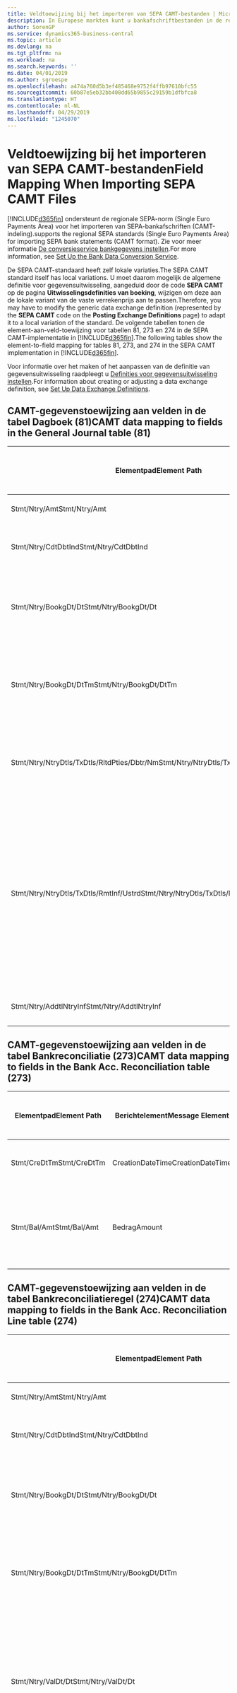 ```yaml
---
title: Veldtoewijzing bij het importeren van SEPA CAMT-bestanden | Microsoft Docs
description: In Europese markten kunt u bankafschriftbestanden in de regionale SEPA-norm (Single Euro Payments Area) importeren.
author: SorenGP
ms.service: dynamics365-business-central
ms.topic: article
ms.devlang: na
ms.tgt_pltfrm: na
ms.workload: na
ms.search.keywords: ''
ms.date: 04/01/2019
ms.author: sgroespe
ms.openlocfilehash: a474a760d5b3ef485468e9752f4ffb97610bfc55
ms.sourcegitcommit: 60b87e5eb32bb408dd65b9855c29159b1dfbfca8
ms.translationtype: HT
ms.contentlocale: nl-NL
ms.lasthandoff: 04/29/2019
ms.locfileid: "1245070"
---
```

# <a name="field-mapping-when-importing-sepa-camt-files"></a><span data-ttu-id="b20fd-103">Veldtoewijzing bij het importeren van SEPA CAMT-bestanden</span><span class="sxs-lookup"><span data-stu-id="b20fd-103">Field Mapping When Importing SEPA CAMT Files</span></span>
[!INCLUDE[d365fin](includes/d365fin_md.md)] <span data-ttu-id="b20fd-104">ondersteunt de regionale SEPA-norm (Single Euro Payments Area) voor het importeren van SEPA-bankafschriften (CAMT-indeling).</span><span class="sxs-lookup"><span data-stu-id="b20fd-104">supports the regional SEPA standards (Single Euro Payments Area) for importing SEPA bank statements (CAMT format).</span></span> <span data-ttu-id="b20fd-105">Zie voor meer informatie [De conversieservice bankgegevens instellen](bank-how-setup-bank-data-conversion-service.md).</span><span class="sxs-lookup"><span data-stu-id="b20fd-105">For more information, see [Set Up the Bank Data Conversion Service](bank-how-setup-bank-data-conversion-service.md).</span></span>  

 <span data-ttu-id="b20fd-106">De SEPA CAMT-standaard heeft zelf lokale variaties.</span><span class="sxs-lookup"><span data-stu-id="b20fd-106">The SEPA CAMT standard itself has local variations.</span></span> <span data-ttu-id="b20fd-107">U moet daarom mogelijk de algemene definitie voor gegevensuitwisseling, aangeduid door de code **SEPA CAMT** op de pagina **Uitwisselingsdefinities van boeking**, wijzigen om deze aan de lokale variant van de vaste verrekenprijs aan te passen.</span><span class="sxs-lookup"><span data-stu-id="b20fd-107">Therefore, you may have to modify the generic data exchange definition (represented by the **SEPA CAMT** code on the **Posting Exchange Definitions** page) to adapt it to a local variation of the standard.</span></span> <span data-ttu-id="b20fd-108">De volgende tabellen tonen de element-aan-veld-toewijzing voor tabellen 81, 273 en 274 in de SEPA CAMT-implementatie in [!INCLUDE[d365fin](includes/d365fin_md.md)].</span><span class="sxs-lookup"><span data-stu-id="b20fd-108">The following tables show the element-to-field mapping for tables 81, 273, and 274 in the SEPA CAMT implementation in [!INCLUDE[d365fin](includes/d365fin_md.md)].</span></span>  

 <span data-ttu-id="b20fd-109">Voor informatie over het maken of het aanpassen van de definitie van gegevensuitwisseling raadpleegt u [Definities voor gegevensuitwisseling instellen](across-how-to-set-up-data-exchange-definitions.md).</span><span class="sxs-lookup"><span data-stu-id="b20fd-109">For information about creating or adjusting a data exchange definition, see [Set Up Data Exchange Definitions](across-how-to-set-up-data-exchange-definitions.md).</span></span>  

## <a name="camt-data-mapping-to-fields-in-the-general-journal-table-81"></a><span data-ttu-id="b20fd-110">CAMT-gegevenstoewijzing aan velden in de tabel Dagboek (81)</span><span class="sxs-lookup"><span data-stu-id="b20fd-110">CAMT data mapping to fields in the General Journal table (81)</span></span>  

|<span data-ttu-id="b20fd-111">Elementpad</span><span class="sxs-lookup"><span data-stu-id="b20fd-111">Element Path</span></span>|<span data-ttu-id="b20fd-112">Berichtelement</span><span class="sxs-lookup"><span data-stu-id="b20fd-112">Message Element</span></span>|<span data-ttu-id="b20fd-113">Gegevenssoort</span><span class="sxs-lookup"><span data-stu-id="b20fd-113">Data Type</span></span>|<span data-ttu-id="b20fd-114">Omschrijving</span><span class="sxs-lookup"><span data-stu-id="b20fd-114">Description</span></span>|<span data-ttu-id="b20fd-115">Identificatie voor een negatief teken</span><span class="sxs-lookup"><span data-stu-id="b20fd-115">Negative-Sign Identifier</span></span>|<span data-ttu-id="b20fd-116">Veldnr.</span><span class="sxs-lookup"><span data-stu-id="b20fd-116">Field No.</span></span>|<span data-ttu-id="b20fd-117">Veldnaam</span><span class="sxs-lookup"><span data-stu-id="b20fd-117">Field Name</span></span>|  
|------------------|---------------------|---------------|-----------------|-------------------------------|---------------|----------------|  
|<span data-ttu-id="b20fd-118">Stmt/Ntry/Amt</span><span class="sxs-lookup"><span data-stu-id="b20fd-118">Stmt/Ntry/Amt</span></span>|<span data-ttu-id="b20fd-119">Bedrag</span><span class="sxs-lookup"><span data-stu-id="b20fd-119">Amount</span></span>|<span data-ttu-id="b20fd-120">Decimaal</span><span class="sxs-lookup"><span data-stu-id="b20fd-120">Decimal</span></span>|<span data-ttu-id="b20fd-121">Het geldbedrag in de kaspost</span><span class="sxs-lookup"><span data-stu-id="b20fd-121">The amount of money in the cash entry</span></span>||<span data-ttu-id="b20fd-122">13</span><span class="sxs-lookup"><span data-stu-id="b20fd-122">13</span></span>|<span data-ttu-id="b20fd-123">Bedrag</span><span class="sxs-lookup"><span data-stu-id="b20fd-123">Amount</span></span>|  
|<span data-ttu-id="b20fd-124">Stmt/Ntry/CdtDbtInd</span><span class="sxs-lookup"><span data-stu-id="b20fd-124">Stmt/Ntry/CdtDbtInd</span></span>|<span data-ttu-id="b20fd-125">CreditDebitIndicator</span><span class="sxs-lookup"><span data-stu-id="b20fd-125">CreditDebitIndicator</span></span>|<span data-ttu-id="b20fd-126">Tekst</span><span class="sxs-lookup"><span data-stu-id="b20fd-126">Text</span></span>|<span data-ttu-id="b20fd-127">Geeft aan of de post een credit- of een debetpost is</span><span class="sxs-lookup"><span data-stu-id="b20fd-127">Indicates whether the entry is a credit or a debit entry</span></span>|<span data-ttu-id="b20fd-128">DBIT</span><span class="sxs-lookup"><span data-stu-id="b20fd-128">DBIT</span></span>|<span data-ttu-id="b20fd-129">13</span><span class="sxs-lookup"><span data-stu-id="b20fd-129">13</span></span>|<span data-ttu-id="b20fd-130">Bedrag</span><span class="sxs-lookup"><span data-stu-id="b20fd-130">Amount</span></span>|  
|<span data-ttu-id="b20fd-131">Stmt/Ntry/BookgDt/Dt</span><span class="sxs-lookup"><span data-stu-id="b20fd-131">Stmt/Ntry/BookgDt/Dt</span></span>|<span data-ttu-id="b20fd-132">Datum</span><span class="sxs-lookup"><span data-stu-id="b20fd-132">Date</span></span>|<span data-ttu-id="b20fd-133">Datum</span><span class="sxs-lookup"><span data-stu-id="b20fd-133">Date</span></span>|<span data-ttu-id="b20fd-134">De datum waarop een post wordt geboekt naar een rekening in de boeken van de rekeningservice</span><span class="sxs-lookup"><span data-stu-id="b20fd-134">The date when an entry is posted to an account on the account servicer's books</span></span>||<span data-ttu-id="b20fd-135">5</span><span class="sxs-lookup"><span data-stu-id="b20fd-135">5</span></span>|<span data-ttu-id="b20fd-136">Boekingsdatum</span><span class="sxs-lookup"><span data-stu-id="b20fd-136">Posting Date</span></span>|  
|<span data-ttu-id="b20fd-137">Stmt/Ntry/BookgDt/DtTm</span><span class="sxs-lookup"><span data-stu-id="b20fd-137">Stmt/Ntry/BookgDt/DtTm</span></span>|<span data-ttu-id="b20fd-138">DateTime</span><span class="sxs-lookup"><span data-stu-id="b20fd-138">DateTime</span></span>|<span data-ttu-id="b20fd-139">DateTime</span><span class="sxs-lookup"><span data-stu-id="b20fd-139">DateTime</span></span>|<span data-ttu-id="b20fd-140">De datum en tijd waarop een post wordt geboekt naar een rekening in de boeken van de rekeningservice</span><span class="sxs-lookup"><span data-stu-id="b20fd-140">The date and time when an entry is posted to an account on the account servicer's books</span></span>||<span data-ttu-id="b20fd-141">5</span><span class="sxs-lookup"><span data-stu-id="b20fd-141">5</span></span>|<span data-ttu-id="b20fd-142">Boekingsdatum</span><span class="sxs-lookup"><span data-stu-id="b20fd-142">Posting Date</span></span>|  
|<span data-ttu-id="b20fd-143">Stmt/Ntry/NtryDtls/TxDtls/RltdPties/Dbtr/Nm</span><span class="sxs-lookup"><span data-stu-id="b20fd-143">Stmt/Ntry/NtryDtls/TxDtls/RltdPties/Dbtr/Nm</span></span>|<span data-ttu-id="b20fd-144">Naam</span><span class="sxs-lookup"><span data-stu-id="b20fd-144">Name</span></span>|<span data-ttu-id="b20fd-145">Tekst</span><span class="sxs-lookup"><span data-stu-id="b20fd-145">Text</span></span>|<span data-ttu-id="b20fd-146">De naam van de partij die een geldbedrag is verschuldigd aan de (uiteindelijke) incassant</span><span class="sxs-lookup"><span data-stu-id="b20fd-146">The name of the party that owes an amount of money to the (ultimate) creditor</span></span>||<span data-ttu-id="b20fd-147">1221</span><span class="sxs-lookup"><span data-stu-id="b20fd-147">1221</span></span>|<span data-ttu-id="b20fd-148">Informatie over betaler</span><span class="sxs-lookup"><span data-stu-id="b20fd-148">Payer Information</span></span>|  
|<span data-ttu-id="b20fd-149">Stmt/Ntry/NtryDtls/TxDtls/RmtInf/Ustrd</span><span class="sxs-lookup"><span data-stu-id="b20fd-149">Stmt/Ntry/NtryDtls/TxDtls/RmtInf/Ustrd</span></span>|<span data-ttu-id="b20fd-150">Ongestructureerd</span><span class="sxs-lookup"><span data-stu-id="b20fd-150">Unstructured</span></span>|<span data-ttu-id="b20fd-151">Tekst</span><span class="sxs-lookup"><span data-stu-id="b20fd-151">Text</span></span>|<span data-ttu-id="b20fd-152">Informatie die wordt verschaft om de afstemming/reconciliatie mogelijk te maken van een post met de artikelen die de betaling wordt geacht te vereffenen, zoals commerciële facturen in een vorderingsysteem, in een ongestructureerde vorm</span><span class="sxs-lookup"><span data-stu-id="b20fd-152">Information supplied to enable the matching/reconciliation of an entry with the items that the payment is intended to settle, such as commercial invoices in an accounts-receivable system, in an unstructured form</span></span>||<span data-ttu-id="b20fd-153">8</span><span class="sxs-lookup"><span data-stu-id="b20fd-153">8</span></span>|<span data-ttu-id="b20fd-154">Omschrijving</span><span class="sxs-lookup"><span data-stu-id="b20fd-154">Description</span></span>|  
|<span data-ttu-id="b20fd-155">Stmt/Ntry/AddtlNtryInf</span><span class="sxs-lookup"><span data-stu-id="b20fd-155">Stmt/Ntry/AddtlNtryInf</span></span>|<span data-ttu-id="b20fd-156">AdditionalEntryInformation</span><span class="sxs-lookup"><span data-stu-id="b20fd-156">AdditionalEntryInformation</span></span>|<span data-ttu-id="b20fd-157">Tekst</span><span class="sxs-lookup"><span data-stu-id="b20fd-157">Text</span></span>|<span data-ttu-id="b20fd-158">Extra informatie over de invoer</span><span class="sxs-lookup"><span data-stu-id="b20fd-158">Additional information about the entry</span></span>||<span data-ttu-id="b20fd-159">1222</span><span class="sxs-lookup"><span data-stu-id="b20fd-159">1222</span></span>|<span data-ttu-id="b20fd-160">Transactie-informatie</span><span class="sxs-lookup"><span data-stu-id="b20fd-160">Transaction Information</span></span>|  

## <a name="camt-data-mapping-to-fields-in-the-bank-acc-reconciliation-table-273"></a><span data-ttu-id="b20fd-161">CAMT-gegevenstoewijzing aan velden in de tabel Bankreconciliatie (273)</span><span class="sxs-lookup"><span data-stu-id="b20fd-161">CAMT data mapping to fields in the Bank Acc. Reconciliation table (273)</span></span>  

|<span data-ttu-id="b20fd-162">Elementpad</span><span class="sxs-lookup"><span data-stu-id="b20fd-162">Element Path</span></span>|<span data-ttu-id="b20fd-163">Berichtelement</span><span class="sxs-lookup"><span data-stu-id="b20fd-163">Message Element</span></span>|<span data-ttu-id="b20fd-164">Gegevenssoort</span><span class="sxs-lookup"><span data-stu-id="b20fd-164">Data Type</span></span>|<span data-ttu-id="b20fd-165">Omschrijving</span><span class="sxs-lookup"><span data-stu-id="b20fd-165">Description</span></span>|<span data-ttu-id="b20fd-166">Identificatie voor een negatief teken</span><span class="sxs-lookup"><span data-stu-id="b20fd-166">Negative-Sign Identifier</span></span>|<span data-ttu-id="b20fd-167">Veldnr.</span><span class="sxs-lookup"><span data-stu-id="b20fd-167">Field No.</span></span>|<span data-ttu-id="b20fd-168">Veldnaam</span><span class="sxs-lookup"><span data-stu-id="b20fd-168">Field Name</span></span>|  
|------------------|---------------------|---------------|-----------------|-------------------------------|---------------|----------------|  
|<span data-ttu-id="b20fd-169">Stmt/CreDtTm</span><span class="sxs-lookup"><span data-stu-id="b20fd-169">Stmt/CreDtTm</span></span>|<span data-ttu-id="b20fd-170">CreationDateTime</span><span class="sxs-lookup"><span data-stu-id="b20fd-170">CreationDateTime</span></span>|<span data-ttu-id="b20fd-171">Datum</span><span class="sxs-lookup"><span data-stu-id="b20fd-171">Date</span></span>|<span data-ttu-id="b20fd-172">De datum en tijd waarop het bericht is gemaakt.</span><span class="sxs-lookup"><span data-stu-id="b20fd-172">The date and time when the message was created</span></span>||<span data-ttu-id="b20fd-173">3</span><span class="sxs-lookup"><span data-stu-id="b20fd-173">3</span></span>|<span data-ttu-id="b20fd-174">Afschriftdatum</span><span class="sxs-lookup"><span data-stu-id="b20fd-174">Statement Date</span></span>|  
|<span data-ttu-id="b20fd-175">Stmt/Bal/Amt</span><span class="sxs-lookup"><span data-stu-id="b20fd-175">Stmt/Bal/Amt</span></span>|<span data-ttu-id="b20fd-176">Bedrag</span><span class="sxs-lookup"><span data-stu-id="b20fd-176">Amount</span></span>|<span data-ttu-id="b20fd-177">Decimaal</span><span class="sxs-lookup"><span data-stu-id="b20fd-177">Decimal</span></span>|<span data-ttu-id="b20fd-178">Het bedrag dat resulteert uit de tot een nettowaarde teruggebrachte bedragen voor alle debet- en creditposten</span><span class="sxs-lookup"><span data-stu-id="b20fd-178">The amount resulting from the netted amounts for all debit and credit entries</span></span>||<span data-ttu-id="b20fd-179">4</span><span class="sxs-lookup"><span data-stu-id="b20fd-179">4</span></span>|<span data-ttu-id="b20fd-180">Eindsaldo afschrift</span><span class="sxs-lookup"><span data-stu-id="b20fd-180">Statement Ending Balance</span></span>|  

## <a name="camt-data-mapping-to-fields-in-the-bank-acc-reconciliation-line-table-274"></a><span data-ttu-id="b20fd-181">CAMT-gegevenstoewijzing aan velden in de tabel Bankreconciliatieregel (274)</span><span class="sxs-lookup"><span data-stu-id="b20fd-181">CAMT data mapping to fields in the Bank Acc. Reconciliation Line table (274)</span></span>  

|<span data-ttu-id="b20fd-182">Elementpad</span><span class="sxs-lookup"><span data-stu-id="b20fd-182">Element Path</span></span>|<span data-ttu-id="b20fd-183">Berichtelement</span><span class="sxs-lookup"><span data-stu-id="b20fd-183">Message Element</span></span>|<span data-ttu-id="b20fd-184">Gegevenssoort</span><span class="sxs-lookup"><span data-stu-id="b20fd-184">Data Type</span></span>|<span data-ttu-id="b20fd-185">Omschrijving</span><span class="sxs-lookup"><span data-stu-id="b20fd-185">Description</span></span>|<span data-ttu-id="b20fd-186">Identificatie voor een negatief teken</span><span class="sxs-lookup"><span data-stu-id="b20fd-186">Negative-Sign Identifier</span></span>|<span data-ttu-id="b20fd-187">Veldnr.</span><span class="sxs-lookup"><span data-stu-id="b20fd-187">Field No.</span></span>|<span data-ttu-id="b20fd-188">Veldnaam</span><span class="sxs-lookup"><span data-stu-id="b20fd-188">Field Name</span></span>|  
|------------------|---------------------|---------------|-----------------|-------------------------------|---------------|----------------|  
|<span data-ttu-id="b20fd-189">Stmt/Ntry/Amt</span><span class="sxs-lookup"><span data-stu-id="b20fd-189">Stmt/Ntry/Amt</span></span>|<span data-ttu-id="b20fd-190">Bedrag</span><span class="sxs-lookup"><span data-stu-id="b20fd-190">Amount</span></span>|<span data-ttu-id="b20fd-191">Decimaal</span><span class="sxs-lookup"><span data-stu-id="b20fd-191">Decimal</span></span>|<span data-ttu-id="b20fd-192">Het geldbedrag in de kaspost</span><span class="sxs-lookup"><span data-stu-id="b20fd-192">The amount of money in the cash entry</span></span>||<span data-ttu-id="b20fd-193">7</span><span class="sxs-lookup"><span data-stu-id="b20fd-193">7</span></span>|<span data-ttu-id="b20fd-194">Afschrifttotaal</span><span class="sxs-lookup"><span data-stu-id="b20fd-194">Statement Amount</span></span>|  
|<span data-ttu-id="b20fd-195">Stmt/Ntry/CdtDbtInd</span><span class="sxs-lookup"><span data-stu-id="b20fd-195">Stmt/Ntry/CdtDbtInd</span></span>|<span data-ttu-id="b20fd-196">CreditDebitIndicator</span><span class="sxs-lookup"><span data-stu-id="b20fd-196">CreditDebitIndicator</span></span>|<span data-ttu-id="b20fd-197">Tekst</span><span class="sxs-lookup"><span data-stu-id="b20fd-197">Text</span></span>|<span data-ttu-id="b20fd-198">Geeft aan of de post een credit- of een debetpost is</span><span class="sxs-lookup"><span data-stu-id="b20fd-198">Indicates whether the entry is a credit or a debit entry</span></span>|<span data-ttu-id="b20fd-199">DBIT</span><span class="sxs-lookup"><span data-stu-id="b20fd-199">DBIT</span></span>|<span data-ttu-id="b20fd-200">7</span><span class="sxs-lookup"><span data-stu-id="b20fd-200">7</span></span>|<span data-ttu-id="b20fd-201">Afschrifttotaal</span><span class="sxs-lookup"><span data-stu-id="b20fd-201">Statement Amount</span></span>|  
|<span data-ttu-id="b20fd-202">Stmt/Ntry/BookgDt/Dt</span><span class="sxs-lookup"><span data-stu-id="b20fd-202">Stmt/Ntry/BookgDt/Dt</span></span>|<span data-ttu-id="b20fd-203">Datum</span><span class="sxs-lookup"><span data-stu-id="b20fd-203">Date</span></span>|<span data-ttu-id="b20fd-204">Datum</span><span class="sxs-lookup"><span data-stu-id="b20fd-204">Date</span></span>|<span data-ttu-id="b20fd-205">De datum waarop een post wordt geboekt naar een rekening in de boeken van de rekeningservice</span><span class="sxs-lookup"><span data-stu-id="b20fd-205">The date when an entry is posted to an account on the account servicer's books</span></span>||<span data-ttu-id="b20fd-206">5</span><span class="sxs-lookup"><span data-stu-id="b20fd-206">5</span></span>|<span data-ttu-id="b20fd-207">Transactiedatum</span><span class="sxs-lookup"><span data-stu-id="b20fd-207">Transaction Date</span></span>|  
|<span data-ttu-id="b20fd-208">Stmt/Ntry/BookgDt/DtTm</span><span class="sxs-lookup"><span data-stu-id="b20fd-208">Stmt/Ntry/BookgDt/DtTm</span></span>|<span data-ttu-id="b20fd-209">DateTime</span><span class="sxs-lookup"><span data-stu-id="b20fd-209">DateTime</span></span>|<span data-ttu-id="b20fd-210">DateTime</span><span class="sxs-lookup"><span data-stu-id="b20fd-210">DateTime</span></span>|<span data-ttu-id="b20fd-211">De datum en tijd waarop een post wordt geboekt naar een rekening in de boeken van de rekeningservice</span><span class="sxs-lookup"><span data-stu-id="b20fd-211">The date and time when an entry is posted to an account on the account servicer's books</span></span>||<span data-ttu-id="b20fd-212">5</span><span class="sxs-lookup"><span data-stu-id="b20fd-212">5</span></span>|<span data-ttu-id="b20fd-213">Transactiedatum</span><span class="sxs-lookup"><span data-stu-id="b20fd-213">Transaction Date</span></span>|  
|<span data-ttu-id="b20fd-214">Stmt/Ntry/ValDt/Dt</span><span class="sxs-lookup"><span data-stu-id="b20fd-214">Stmt/Ntry/ValDt/Dt</span></span>|<span data-ttu-id="b20fd-215">Datum</span><span class="sxs-lookup"><span data-stu-id="b20fd-215">Date</span></span>|<span data-ttu-id="b20fd-216">Datum</span><span class="sxs-lookup"><span data-stu-id="b20fd-216">Date</span></span>|<span data-ttu-id="b20fd-217">De datum waarop activa beschikbaar worden voor de rekeninghouder in het geval van een creditpost, of niet meer beschikbaar zijn voor de rekeninghouder in het geval van een debetpost</span><span class="sxs-lookup"><span data-stu-id="b20fd-217">The date when assets become available to the account owner in case of a credit entry, or cease to be available to the account owner in case of a debit entry</span></span>||<span data-ttu-id="b20fd-218">12</span><span class="sxs-lookup"><span data-stu-id="b20fd-218">12</span></span>|<span data-ttu-id="b20fd-219">Waardedatum</span><span class="sxs-lookup"><span data-stu-id="b20fd-219">Value Date</span></span>|  
|<span data-ttu-id="b20fd-220">Stmt/Ntry/ValDt/DtTm</span><span class="sxs-lookup"><span data-stu-id="b20fd-220">Stmt/Ntry/ValDt/DtTm</span></span>|<span data-ttu-id="b20fd-221">DateTime</span><span class="sxs-lookup"><span data-stu-id="b20fd-221">DateTime</span></span>|<span data-ttu-id="b20fd-222">DateTime</span><span class="sxs-lookup"><span data-stu-id="b20fd-222">DateTime</span></span>|<span data-ttu-id="b20fd-223">De datum en tijd waarop activa beschikbaar worden voor de rekeninghouder in het geval van een creditpost, of niet meer beschikbaar zijn voor de rekeninghouder in het geval van een debetpost</span><span class="sxs-lookup"><span data-stu-id="b20fd-223">The date and time when assets become available to the account owner in case of a credit entry, or cease to be available to the account owner in case of a debit entry</span></span>||<span data-ttu-id="b20fd-224">12</span><span class="sxs-lookup"><span data-stu-id="b20fd-224">12</span></span>|<span data-ttu-id="b20fd-225">Waardedatum</span><span class="sxs-lookup"><span data-stu-id="b20fd-225">Value Date</span></span>|  
|<span data-ttu-id="b20fd-226">Stmt/Ntry/NtryDtls/TxDtls/RltdPties/Dbtr/Nm</span><span class="sxs-lookup"><span data-stu-id="b20fd-226">Stmt/Ntry/NtryDtls/TxDtls/RltdPties/Dbtr/Nm</span></span>|<span data-ttu-id="b20fd-227">Naam</span><span class="sxs-lookup"><span data-stu-id="b20fd-227">Name</span></span>|<span data-ttu-id="b20fd-228">Tekst</span><span class="sxs-lookup"><span data-stu-id="b20fd-228">Text</span></span>|<span data-ttu-id="b20fd-229">De naam van de partij die een geldbedrag is verschuldigd aan de (uiteindelijke) incassant</span><span class="sxs-lookup"><span data-stu-id="b20fd-229">The name of the party that owes an amount of money to the (ultimate) creditor</span></span>||<span data-ttu-id="b20fd-230">15</span><span class="sxs-lookup"><span data-stu-id="b20fd-230">15</span></span>|<span data-ttu-id="b20fd-231">Informatie over betaler</span><span class="sxs-lookup"><span data-stu-id="b20fd-231">Payer Information</span></span>|  
|<span data-ttu-id="b20fd-232">Stmt/Ntry/NtryDtls/TxDtls/RmtInf/Ustrd</span><span class="sxs-lookup"><span data-stu-id="b20fd-232">Stmt/Ntry/NtryDtls/TxDtls/RmtInf/Ustrd</span></span>|<span data-ttu-id="b20fd-233">Ongestructureerd</span><span class="sxs-lookup"><span data-stu-id="b20fd-233">Unstructured</span></span>|<span data-ttu-id="b20fd-234">Tekst</span><span class="sxs-lookup"><span data-stu-id="b20fd-234">Text</span></span>|<span data-ttu-id="b20fd-235">Informatie die wordt verschaft om de afstemming/reconciliatie mogelijk te maken van een post met de artikelen die de betaling wordt geacht te vereffenen, zoals commerciële facturen in een vorderingsysteem, in een ongestructureerde vorm</span><span class="sxs-lookup"><span data-stu-id="b20fd-235">Information supplied to enable the matching/reconciliation of an entry with the items that the payment is intended to settle, such as commercial invoices in an accounts-receivable system, in an unstructured form</span></span>||<span data-ttu-id="b20fd-236">6</span><span class="sxs-lookup"><span data-stu-id="b20fd-236">6</span></span>|<span data-ttu-id="b20fd-237">Omschrijving</span><span class="sxs-lookup"><span data-stu-id="b20fd-237">Description</span></span>|  
|<span data-ttu-id="b20fd-238">Stmt/Ntry/AddtlNtryInf</span><span class="sxs-lookup"><span data-stu-id="b20fd-238">Stmt/Ntry/AddtlNtryInf</span></span>|<span data-ttu-id="b20fd-239">AdditionalEntryInformation</span><span class="sxs-lookup"><span data-stu-id="b20fd-239">AdditionalEntryInformation</span></span>|<span data-ttu-id="b20fd-240">Tekst</span><span class="sxs-lookup"><span data-stu-id="b20fd-240">Text</span></span>|<span data-ttu-id="b20fd-241">Extra informatie over de invoer</span><span class="sxs-lookup"><span data-stu-id="b20fd-241">Additional information about the entry</span></span>||<span data-ttu-id="b20fd-242">16</span><span class="sxs-lookup"><span data-stu-id="b20fd-242">16</span></span>|<span data-ttu-id="b20fd-243">Transactie-informatie</span><span class="sxs-lookup"><span data-stu-id="b20fd-243">Transaction Information</span></span>|  

 <span data-ttu-id="b20fd-244">Elementen in het knooppunt **Ntry** die worden geïmporteerd in [!INCLUDE[d365fin](includes/d365fin_md.md)] maar niet aan velden worden toegewezen, worden opgeslagen in de tabel **Kolomdef. boekingsuitwisseling**.</span><span class="sxs-lookup"><span data-stu-id="b20fd-244">Elements in the **Ntry** node that are imported into [!INCLUDE[d365fin](includes/d365fin_md.md)] but not mapped to any fields are stored in the **Posting Exch. Column Def** table.</span></span> <span data-ttu-id="b20fd-245">Gebruikers kunnen deze elementen vanuit de pagina's **Betalingsreconciliatiedagboek**, **Betalingsvereffening** en **Bankreconciliatie** weergeven door de actie **Details bankrekeningafschriftregel** te kiezen.</span><span class="sxs-lookup"><span data-stu-id="b20fd-245">Users can view these elements from the **Payment Reconciliation Journal**, **Payment Application**, and **Bank Acc. Reconciliation** pages by choosing the **Bank Statement Line Details** action.</span></span> <span data-ttu-id="b20fd-246">Zie voor meer informatie [Betalingen vereffenen met automatische vereffening](receivables-how-reconcile-payments-auto-application.md).</span><span class="sxs-lookup"><span data-stu-id="b20fd-246">For more information, see [Reconcile Payments Using Automatic Application](receivables-how-reconcile-payments-auto-application.md).</span></span>  
## <a name="see-also"></a><span data-ttu-id="b20fd-247">Zie ook</span><span class="sxs-lookup"><span data-stu-id="b20fd-247">See Also</span></span>  
[<span data-ttu-id="b20fd-248">Gegevensuitwisseling instellen</span><span class="sxs-lookup"><span data-stu-id="b20fd-248">Setting Up Data Exchange</span></span>](across-set-up-data-exchange.md)  
[<span data-ttu-id="b20fd-249">Gegevens elektronisch uitwisselen</span><span class="sxs-lookup"><span data-stu-id="b20fd-249">Exchanging Data Electronically</span></span>](across-data-exchange.md)  
<span data-ttu-id="b20fd-250">[Conversieservice voor bankgegevens instellen](bank-how-setup-bank-data-conversion-service.md) </span><span class="sxs-lookup"><span data-stu-id="b20fd-250">[Set Up the Bank Data Conversion Service](bank-how-setup-bank-data-conversion-service.md) </span></span>  
[<span data-ttu-id="b20fd-251">XML-schema's gebruiken om gegevensuitwisselingsdefinities voor te bereiden</span><span class="sxs-lookup"><span data-stu-id="b20fd-251">Use XML Schemas to Prepare Data Exchange Definitions</span></span>](across-how-to-use-xml-schemas-to-prepare-data-exchange-definitions.md)  
[<span data-ttu-id="b20fd-252">Betalingen reconciliëren met automatische vereffening</span><span class="sxs-lookup"><span data-stu-id="b20fd-252">Reconcile Payments Using Automatic Application</span></span>](receivables-how-reconcile-payments-auto-application.md)  
